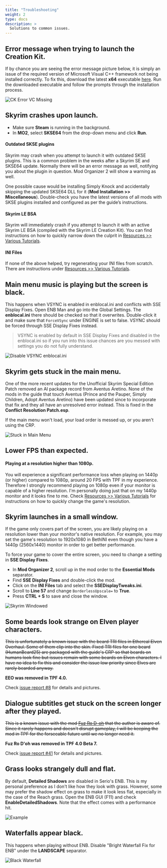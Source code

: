 ```yaml
---
title: "Troubleshooting"
weight: 2
type: docs
description: >
  Solutions to common issues.
---
```


## Error message when trying to launch the Creation Kit.

If by chance you are seeing the error message picture below, it is simply an issue of the required version of Microsoft Visual C++  framework not being installed correctly. To fix this, download the latest **x64** executable [here](https://support.microsoft.com/en-us/help/2977003/the-latest-supported-visual-c-downloads). Run the downloaded executable and follow the prompts through the installation process.

![CK Error VC Missing](/Pictures/tpf/appendix/ck-error-vc-missing.jpg)

## Skyrim crashes upon launch.

- Make sure **Steam** is running in the background.
- In **MO2**, select **SKSE64** from the drop-down menu and click **Run**.

#### Outdated SKSE plugins

Skyrim may crash when you attempt to launch it with outdated SKSE plugins. This is a common problem in the weeks after a Skyrim SE and SKSE64 update. Normally there will be an error message as well, notifying you about the plugin in question. Mod Organizer 2 will show a warning as well.

One possible cause would be installing Simply Knock and accidentally skipping the updated SKSE64 DLL for it (**Mod Installation >> Miscellaneous**). Double-check you have the latest versions of all mods with SKSE plugins installed and configured as per the guide’s instructions.

#### Skyrim LE BSA

Skyrim will immediately crash if you attempt to launch it with an active Skyrim LE BSA (compiled with the Skyrim LE Creation Kit). You can find instructions on how to quickly narrow down the culprit in [Resources >> Various Tutorials](/tpf/guide-resources/various-tutorials/).

#### INI Files

If none of the above helped, try regenerating your INI files from scratch. There are instructions under [Resources >> Various Tutorials](/tpf/guide-resources/various-tutorials/).

## Main menu music is playing but the screen is black.

This happens when VSYNC is enabled in enblocal.ini and conflicts with SSE Display Fixes. Open ENB Man and go into the Global Settings. The **enblocal.ini** there should be checked so that it overwrites. Double-click it and make sure that `ForceVSync` under ENGINE is set to false. VSYNC should be forced through SSE Display Fixes instead.

> VSYNC is enabled by default in SSE Display Fixes and disabled in the enblocal.ini so if you run into this issue chances are you messed with settings you do not fully understand.

![Disable VSYNC enblocal.ini](/Pictures/tpf/appendix/disable-vsync-enb-man.png)

## Skyrim gets stuck in the main menu.

One of the more recent updates for the Unofficial Skyrim Special Edition Patch removed an AI package record from Aventus Aretino. None of the mods in the guide that touch Aventus (Prince and the Pauper, Simply Children, Adopt Aventus Aretino) have been updated since to incorporate that fix and they all have an unresolved error instead. This is fixed in the **Conflict Resolution Patch.esp**.

If the main menu won't load, your load order is messed up, or you aren't using the CRP.

![Stuck in Main Menu](/Pictures/tpf/appendix/stuck-in-main-menu.jpg)

## Lower FPS than expected.

#### Playing at a resolution higher than 1080p.

You will experience a significant performance loss when playing on 1440p (or higher) compared to 1080p, around 20 FPS with TPF in my experience. Therefore I strongly recommend playing on 1080p even if your monitor is capable of a higher resolution. I'm personally doing just that on my 1440p monitor and it looks fine to me. Check [Resources >> Various Tutorials](/tpf/guide-resources/various-tutorials/) for instructions on how to quickly change the game's resolution.

## Skyrim launches in a small window.

If the game only covers part of the screen, you are likely playing on a resolution lower than your monitor's native resolution. For example, you may set the game's resolution to 1920x1080 in BethINI even though you have a 1440p (2560x1440) monitor in order to get better performance.

To force your game to cover the entire screen, you need to change a setting in **SSE Display Fixes**.

- In **Mod Organizer 2**, scroll up in the mod order to the **Essential Mods** separator.
- Find **SSE Display Fixes** and double-click the mod.
- Click on the **INI Files** tab and select the **SSEDisplayTweaks.ini**.
- Scroll to **Line 57** and change `BorderlessUpscale=` to **True**.
- Press **CTRL + S** to save and close the window.

![Skyrim Windowed](/Pictures/tpf/appendix/skyrim-windowed.png)

## Some beards look strange on Elven player characters.

~~This is unfortunately a known issue with the beard TRI files in Ethereal Elven Overhaul. Some of them clip into the skin. Fixed TRI files for one beard (HumanBeard25) are packaged with the guide's CRP so that beards on humans look fine but issues remain with some beards on Elven characters. I have no idea to fix this and consider the issue low priority since Elves are rarely bearded anyway.~~

**EEO was removed in TPF 4.0.**

Check [issue report #8](https://github.com/foreverphoenix/the-phoenix-flavour/issues/8) for details and pictures.

## Dialogue subtitles get stuck on the screen longer after they played.

~~This is a known issue with the mod [Fuz Ro D-oh](https://www.nexusmods.com/skyrimspecialedition/mods/15109?tab=bugs) that the author is aware of. Since it rarely happens and doesn't disrupt gameplay, I will be keeping the mod in TPF for the forseeable future until we no longer need it.~~

**Fuz Ro D'oh was removed in TPF 4.0 Beta 7.**

Check [issue report #41](https://github.com/foreverphoenix/the-phoenix-flavour/issues/41) for details and pictures.

## Grass looks strangely dull and flat.

By default, **Detailed Shadows** are disabled in Serio's ENB. This is my personal preference as I don't like how they look with grass. However, some may prefer the shadow effect on grass to make it look less flat, especially in the case of the Reach grass. Open the ENB GUI (F11) and check **EnableDetailedShadows**. Note that the effect comes with a performance hit.

![Example](https://cdn.discordapp.com/attachments/521296280165679119/702036429341065286/enb2020_4_21_00_57_56.jpg)

## Waterfalls appear black.

This happens when playing without ENB. Disable "Bright Waterfall Fix for ENB" under the **LANDSCAPE** separator.

![Black Waterfall](/Pictures/tpf/appendix/black-waterfall.jpg)